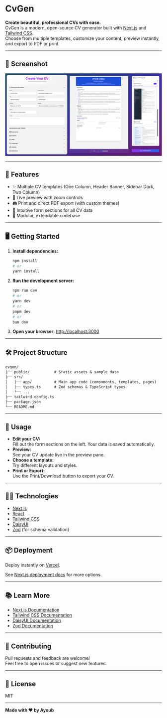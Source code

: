 # CvGen

**Create beautiful, professional CVs with ease.**  
CvGen is a modern, open-source CV generator built with [Next.js](https://nextjs.org/) and [Tailwind CSS](https://tailwindcss.com/).  
Choose from multiple templates, customize your content, preview instantly, and export to PDF or print.

---

## 📸 Screenshot

<!-- Replace the link below with your screenshot file or URL -->
![CvGen Screenshot](./screenshots/screencapture.png)

---

## 🚀 Features

- ✨ Multiple CV templates (One Column, Header Banner, Sidebar Dark, Two Column)
- 🎨 Live preview with zoom controls
- 🖨️ Print and direct PDF export (with custom themes)
- 📝 Intuitive form sections for all CV data
- 🧩 Modular, extendable codebase

---

## 🖥️ Getting Started

1. **Install dependencies:**
   ```bash
   npm install
   # or
   yarn install
   ```

2. **Run the development server:**
   ```bash
   npm run dev
   # or
   yarn dev
   # or
   pnpm dev
   # or
   bun dev
   ```

3. **Open your browser:**
   [http://localhost:3000](http://localhost:3000)

---

## 🛠️ Project Structure

```
cvgen/
├── public/           # Static assets & sample data
├── src/
│   ├── app/          # Main app code (components, templates, pages)
│   ├── types.ts      # Zod schemas & TypeScript types
│   └── ...
├── tailwind.config.ts
├── package.json
└── README.md
```

---

## 📄 Usage

- **Edit your CV:**  
  Fill out the form sections on the left. Your data is saved automatically.
- **Preview:**  
  See your CV update live in the preview pane.
- **Choose a template:**  
  Try different layouts and styles.
- **Print or Export:**  
  Use the Print/Download button to export your CV.

---

## 🧑‍💻 Technologies

- [Next.js](https://nextjs.org/)
- [React](https://react.dev/)
- [Tailwind CSS](https://tailwindcss.com/)
- [DaisyUI](https://daisyui.com/)
- [Zod](https://zod.dev/) (for schema validation)

---

## 📦 Deployment

Deploy instantly on [Vercel](https://vercel.com/new?utm_medium=default-template&filter=next.js&utm_source=create-next-app&utm_campaign=create-next-app-readme).

See [Next.js deployment docs](https://nextjs.org/docs/deployment) for more options.

---

## 📚 Learn More

- [Next.js Documentation](https://nextjs.org/docs)
- [Tailwind CSS Documentation](https://tailwindcss.com/docs)
- [DaisyUI Documentation](https://daisyui.com/docs/)
- [Zod Documentation](https://zod.dev/)

---

## 🤝 Contributing

Pull requests and feedback are welcome!  
Feel free to open issues or suggest new features.

---

## 📄 License

MIT

---

**Made with ❤️ by Ayoub**
